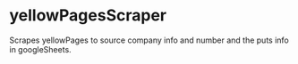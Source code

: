 # yellowPagesScraper

Scrapes yellowPages to source company info and number and the puts info in googleSheets.
